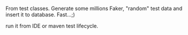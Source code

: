 From test classes.
Generate some millions Faker, "random" test data and insert it to database.
Fast...;)

run it from IDE or maven test lifecycle.
